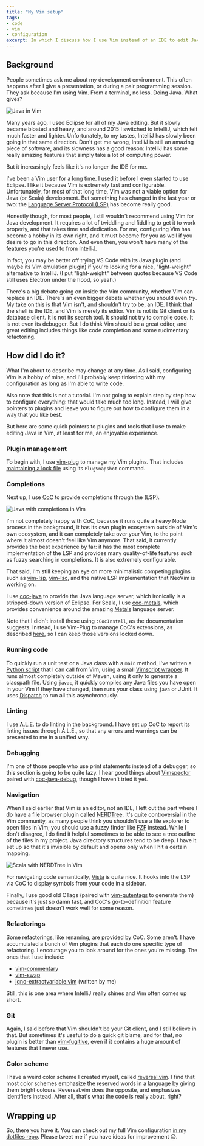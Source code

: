 ```yaml
---
title: "My Vim setup"
tags:
- code
- vim
- configuration
excerpt: In which I discuss how I use Vim instead of an IDE to edit Java code.
---
```

## Background

People sometimes ask me about my development environment. This often happens after I give a presentation, or during a pair programming session. They ask because I'm using Vim. From a terminal, no less. Doing Java. What gives?

![Java in Vim](/images/2020-09-09-my-vim-setup/vim-1.png)

Many years ago, I used Eclipse for all of my Java editing. But it slowly became bloated and heavy, and around 2015 I switched to IntelliJ, which felt much faster and lighter. Unfortunately, to my tastes, IntelliJ has slowly been going in that same direction. Don't get me wrong, IntelliJ is still an amazing piece of software, and its slowness has a good reason: IntelliJ has some really amazing features that simply take a lot of computing power.

But it increasingly feels like it's no longer the IDE for me.

I've been a Vim user for a long time. I used it before I even started to use Eclipse. I like it because Vim is extremely fast and configurable. Unfortunately, for most of that long time, Vim was not a viable option for Java (or Scala) development. But something has changed in the last year or two: the [Language Server Protocol (LSP)](https://microsoft.github.io/language-server-protocol/) has become really good.

Honestly though, for most people, I still wouldn't recommend using Vim for Java development. It requires a lot of twiddling and fiddling to get it to work properly, and that takes time and dedication. For me, configuring Vim has become a hobby in its own right, and it must become for you as well if you desire to go in this direction. And even then, you won't have many of the features you're used to from IntelliJ.

In fact, you may be better off trying VS Code with its Java plugin (and maybe its Vim emulation plugin) if you're looking for a nice, "light-weight" alternative to IntelliJ. (I put "light-weight" between quotes because VS Code still uses Electron under the hood, so yeah.)

There's a big debate going on inside the Vim community, whether Vim can replace an IDE. There's an even bigger debate whether you should even _try_. My take on this is that Vim isn't, and shouldn't try to be, an IDE. I think that the shell is the IDE, and Vim is merely its editor. Vim is not its Git client or its database client. It is not its search tool. It should not try to compile code. It is not even its debugger. But I do think Vim should be a great editor, and great editing includes things like code completion and some rudimentary refactoring.

## How did I do it?

What I'm about to describe may change at any time. As I said, configuring Vim is a hobby of mine, and I'll probably keep tinkering with my configuration as long as I'm able to write code.

Also note that this is not a tutorial. I'm not going to explain step by step how to configure everything: that would take much too long. Instead, I will give pointers to plugins and leave you to figure out how to configure them in a way that you like best.

But here are some quick pointers to plugins and tools that I use to make editing Java in Vim, at least for me, an enjoyable experience.

### Plugin management

To begin with, I use [vim-plug](https://github.com/junegunn/vim-plug) to manage my Vim plugins. That includes [maintaining a lock file](https://www.simplethread.com/editor-plugins-belong-in-lock-file/) using its `PlugSnapshot` command.

### Completions

Next up, I use [CoC](https://github.com/neoclide/coc.nvim) to provide completions through the (LSP).

![Java with completions in Vim](/images/2020-09-09-my-vim-setup/vim-2.png)

I'm not completely happy with CoC, because it runs quite a heavy Node process in the background, it has its own plugin ecosystem outside of Vim's own ecosystem, and it can completely take over your Vim, to the point where it almost doesn't feel like Vim anymore. That said, it currently provides the best experience by far: it has the most complete implementation of the LSP and provides many quality-of-life features such as fuzzy searching in completions. It is also extremely configurable.

That said, I'm still keeping an eye on more minimalistic competing plugins such as [vim-lsp](https://github.com/prabirshrestha/vim-lsp), [vim-lsc](https://github.com/natebosch/vim-lsc), and the native LSP implementation that NeoVim is working on.

I use [coc-java](https://github.com/neoclide/coc-java) to provide the Java language server, which ironically is a stripped-down version of Eclipse. For Scala, I use [coc-metals](https://github.com/scalameta/coc-metals), which provides convenience around the amazing [Metals](https://scalameta.org/metals/) language server.

Note that I didn't install these using `:CocInstall`, as the documentation suggests. Instead, I use Vim-Plug to manage CoC's extensions, as described [here](https://github.com/neoclide/coc.nvim/wiki/Using-coc-extensions#use-vims-plugin-manager-for-coc-extension), so I can keep those versions locked down.

### Running code

To quickly run a unit test or a Java class with a `main` method, I've written a [Python script](https://github.com/jqno/dotfiles/blob/1e4ccbefc511662fe8bfe09080a3b4ee173dae53/scripts/runjava.py) that I can call from Vim, using a small [Vimscript wrapper](https://github.com/jqno/dotfiles/blob/1e4ccbefc511662fe8bfe09080a3b4ee173dae53/vim/plugin/runjava.vim). It runs almost completely outside of Maven, using it only to generate a classpath file. Using `javac`, it quickly compiles any Java files you have open in your Vim if they have changed, then runs your class using `java` or JUnit. It uses [Dispatch](https://github.com/tpope/vim-dispatch) to run all this asynchronously.

### Linting

I use [A.L.E.](https://github.com/dense-analysis/ale) to do linting in the background. I have set up CoC to report its linting issues through A.L.E., so that any errors and warnings can be presented to me in a unified way.

### Debugging

I'm one of those people who use print statements instead of a debugger, so this section is going to be quite lazy. I hear good things about [Vimspector](https://github.com/puremourning/vimspector) paired with [coc-java-debug](https://github.com/dansomething/coc-java-debug), though I haven't tried it yet.

### Navigation

When I said earlier that Vim is an editor, not an IDE, I left out the part where I do have a file browser plugin called [NERDTree](https://github.com/preservim/nerdtree). It's quite controversial in the Vim community, as many people think you shouldn't use a file explorer to open files in Vim; you should use a fuzzy finder like [FZF](https://github.com/junegunn/fzf.vim) instead. While I don't disagree, I do find it helpful sometimes to be able to see a tree outline of the files in my project. Java directory structures tend to be deep. I have it set up so that it's invisible by default and opens only when I hit a certain mapping.

![Scala with NERDTree in Vim](/images/2020-09-09-my-vim-setup/vim-3.png)

For navigating code semantically, [Vista](https://github.com/liuchengxu/vista.vim) is quite nice. It hooks into the LSP via CoC to display symbols from your code in a sidebar.

Finally, I use good old CTags (paired with [vim-gutentags](https://github.com/ludovicchabant/vim-gutentags) to generate them) because it's just so damn fast, and CoC's go-to-definition feature sometimes just doesn't work well for some reason.

### Refactorings

Some refactorings, like renaming, are provided by CoC. Some aren't. I have accumulated a bunch of Vim plugins that each do one specific type of refactoring. I encourage you to look around for the ones you're missing. The ones that I use include:

* [vim-commentary](https://github.com/tpope/vim-commentary)
* [vim-swap](https://github.com/machakann/vim-swap)
* [jqno-extractvariable.vim](https://github.com/jqno/jqno-extractvariable.vim) (written by me)

Still, this is one area where IntelliJ really shines and Vim often comes up short.

### Git

Again, I said before that Vim shouldn't be your Git client, and I still believe in that. But sometimes it's useful to do a quick git blame, and for that, no plugin is better than [vim-fugitive](https://github.com/tpope/vim-fugitive), even if it contains a huge amount of features that I never use.

### Color scheme

I have a weird color scheme I created myself, called [reversal.vim](https://github.com/jqno/reversal.vim). I find that most color schemes emphasize the reserved words in a language by giving them bright colours. Reversal.vim does the opposite, and emphasizes identifiers instead. After all, that's what the code is really about, right?

## Wrapping up

So, there you have it. You can check out my full Vim configuration [in my dotfiles repo](https://github.com/jqno/dotfiles/tree/main/vim). Please tweet me if you have ideas for improvement 😉.

